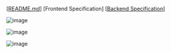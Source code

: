 [[README.md](../README.md "README")]
[Frontend Specification]
[[Backend Specification](http://example.com "Backend Spec")]

![image](https://user-images.githubusercontent.com/654993/194750260-830c1500-736c-43fc-9cdd-7b11325fb909.png)

![image](https://user-images.githubusercontent.com/654993/194750242-2f62edcd-1e42-42dc-945a-7793ebd39701.png)

![image](https://user-images.githubusercontent.com/654993/194750284-23f1dc46-654c-430e-a511-c93943357893.png)
